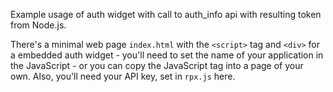 Example usage of auth widget with call to auth_info api with resulting token from Node.js.

There's a minimal web page `index.html` with the `<script>` tag and `<div>` for a embedded auth widget - you'll need to set the name of your application in the JavaScript - or you can copy the JavaScript tag into a page of your own.  Also, you'll need your API key, set in `rpx.js` here.
